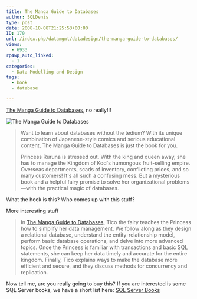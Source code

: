 ```yaml
---
title: The Manga Guide to Databases
author: SQLDenis
type: post
date: 2008-10-08T21:25:53+00:00
ID: 170
url: /index.php/datamgmt/datadesign/the-manga-guide-to-databases/
views:
  - 6933
rp4wp_auto_linked:
  - 1
categories:
  - Data Modelling and Design
tags:
  - book
  - database

---
```

[The Manga Guide to Databases][1], no really!!!

![The Manga Guide to Databases][2]

> Want to learn about databases without the tedium? With its unique combination of Japanese-style comics and serious educational content, The Manga Guide to Databases is just the book for you.
> 
> Princess Ruruna is stressed out. With the king and queen away, she has to manage the Kingdom of Kod's humongous fruit-selling empire. Overseas departments, scads of inventory, conflicting prices, and so many customers! It's all such a confusing mess. But a mysterious book and a helpful fairy promise to solve her organizational problems—with the practical magic of databases. 

What the heck is this? Who comes up with this stuff?

More interesting stuff

> In [The Manga Guide to Databases][1], Tico the fairy teaches the Princess how to simplify her data management. We follow along as they design a relational database, understand the entity-relationship model, perform basic database operations, and delve into more advanced topics. Once the Princess is familiar with transactions and basic SQL statements, she can keep her data timely and accurate for the entire kingdom. Finally, Tico explains ways to make the database more efficient and secure, and they discuss methods for concurrency and replication.

Now tell me, are you really going to buy this? If you are interested is some SQL Server books, we have a short list here: [SQL Server Books][3]

 [1]: http://www.amazon.com/gp/product/1593271905?ie=UTF8&tag=sql08-20&linkCode=xm2&camp=1789&creativeASIN=1593271905
 [2]: http://ecx.images-amazon.com/images/I/51wkRQgwGFL._SL500_AA240_.jpg "The Manga Guide to Databases"
 [3]: http://wiki.ltd.local/index.php/SQL_Server_Books